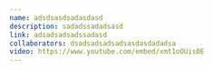 ```yaml
---
name: adsdsasdsadasdasd
description: sadadssadadsasd
link: adsadsadsadssadasd
collaborators: dsadsadsadsadsasdasdadadsa
video: https://www.youtube.com/embed/xmt1oOUis0E
---
```

